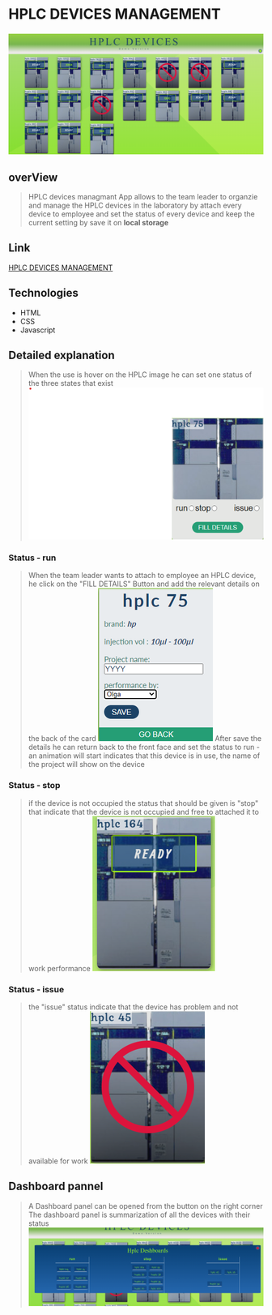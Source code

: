 # HPLC DEVICES MANAGEMENT
![HPLC-Devices](images/hplc%20devices.png)
## overView
> HPLC devices managmant App allows to the team leader to organzie and manage the HPLC devices in the laboratory by attach every device to employee and set the status of every device and keep the current setting by save it on **local storage**
  
## Link
  [HPLC DEVICES MANAGEMENT](https://hplc-devices-managment.netlify.app) 
## Technologies
+ HTML
+ CSS
+ Javascript

## Detailed explanation
> When the use is hover on the HPLC image he can set one status of the three states that exist
![HPLC-front](images/hplc%20front.png)

### Status - run
> When the team leader wants to attach to employee an HPLC device, he click on the "FILL DETAILS" Button and add the relevant details on the back of the card
![HPLC-back](images/back%20hplc%20card.png)
>After save the details he can return back to the front face and set the status to run - an animation will start indicates that this device is in use, the name of the project will show on the device

### Status - stop
>if the device is not occupied the status that should be given is "stop" that indicate that the device is not occupied and free to attached it to work performance
![HPLC-Ready](images/hplc%20ready.png)

### Status - issue
>the "issue" status indicate that the device has problem and not available for work
![HPLC-Issue](images/hplc%20issue.png)

## Dashboard pannel
>A Dashboard panel can be opened from the button on the right corner The dashboard panel is summarization of all the devices with their status
![Dashbord](images/dashbord.png)









